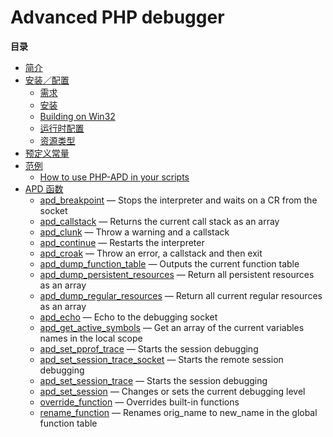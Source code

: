 Advanced PHP debugger
=====================

**目录**

-   [简介](/intro/apd.html)
-   [安装／配置](/apd/setup.html)
    -   [需求](/apd/setup.html#需求)
    -   [安装](/apd/setup.html#安装)
    -   [Building on Win32](/apd/setup.html#Building%20on%20Win32)
    -   [运行时配置](/apd/setup.html#运行时配置)
    -   [资源类型](/apd/setup.html#资源类型)
-   [预定义常量](/apd/constants.html)
-   [范例](/apd/examples.html)
    -   [How to use PHP-APD in your
        scripts](/apd/examples.html#How%20to%20use%20PHP-APD%20in%20your%20scripts)
-   [APD 函数](/ref/apd.html)
    -   [apd\_breakpoint](/ref/apd.html#apd_breakpoint) — Stops the
        interpreter and waits on a CR from the socket
    -   [apd\_callstack](/ref/apd.html#apd_callstack) — Returns the
        current call stack as an array
    -   [apd\_clunk](/ref/apd.html#apd_clunk) — Throw a warning and a
        callstack
    -   [apd\_continue](/ref/apd.html#apd_continue) — Restarts the
        interpreter
    -   [apd\_croak](/ref/apd.html#apd_croak) — Throw an error, a
        callstack and then exit
    -   [apd\_dump\_function\_table](/ref/apd.html#apd_dump_function_table)
        — Outputs the current function table
    -   [apd\_dump\_persistent\_resources](/ref/apd.html#apd_dump_persistent_resources)
        — Return all persistent resources as an array
    -   [apd\_dump\_regular\_resources](/ref/apd.html#apd_dump_regular_resources)
        — Return all current regular resources as an array
    -   [apd\_echo](/ref/apd.html#apd_echo) — Echo to the debugging
        socket
    -   [apd\_get\_active\_symbols](/ref/apd.html#apd_get_active_symbols)
        — Get an array of the current variables names in the local scope
    -   [apd\_set\_pprof\_trace](/ref/apd.html#apd_set_pprof_trace) —
        Starts the session debugging
    -   [apd\_set\_session\_trace\_socket](/ref/apd.html#apd_set_session_trace_socket)
        — Starts the remote session debugging
    -   [apd\_set\_session\_trace](/ref/apd.html#apd_set_session_trace)
        — Starts the session debugging
    -   [apd\_set\_session](/ref/apd.html#apd_set_session) — Changes or
        sets the current debugging level
    -   [override\_function](/ref/apd.html#override_function) —
        Overrides built-in functions
    -   [rename\_function](/ref/apd.html#rename_function) — Renames
        orig\_name to new\_name in the global function table
